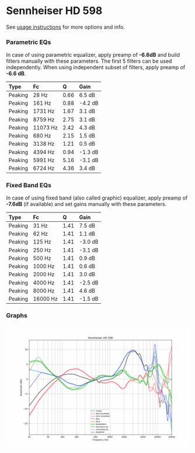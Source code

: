 # Sennheiser HD 598
See [usage instructions](https://github.com/jaakkopasanen/AutoEq#usage) for more options and info.

### Parametric EQs
In case of using parametric equalizer, apply preamp of **-6.6dB** and build filters manually
with these parameters. The first 5 filters can be used independently.
When using independent subset of filters, apply preamp of **-6.6 dB**.

| Type    | Fc       |    Q | Gain    |
|:--------|:---------|:-----|:--------|
| Peaking | 28 Hz    | 0.66 | 6.5 dB  |
| Peaking | 161 Hz   | 0.88 | -4.2 dB |
| Peaking | 1731 Hz  | 1.67 | 3.1 dB  |
| Peaking | 8759 Hz  | 2.75 | 3.1 dB  |
| Peaking | 11073 Hz | 2.42 | 4.3 dB  |
| Peaking | 680 Hz   | 2.15 | 1.5 dB  |
| Peaking | 3138 Hz  | 1.21 | 0.5 dB  |
| Peaking | 4394 Hz  | 0.94 | -1.3 dB |
| Peaking | 5991 Hz  | 5.16 | -3.1 dB |
| Peaking | 6724 Hz  | 4.36 | 3.4 dB  |

### Fixed Band EQs
In case of using fixed band (also called graphic) equalizer, apply preamp of **-7.6dB**
(if available) and set gains manually with these parameters.

| Type    | Fc       |    Q | Gain    |
|:--------|:---------|:-----|:--------|
| Peaking | 31 Hz    | 1.41 | 7.5 dB  |
| Peaking | 62 Hz    | 1.41 | 1.1 dB  |
| Peaking | 125 Hz   | 1.41 | -3.0 dB |
| Peaking | 250 Hz   | 1.41 | -3.1 dB |
| Peaking | 500 Hz   | 1.41 | 0.9 dB  |
| Peaking | 1000 Hz  | 1.41 | 0.6 dB  |
| Peaking | 2000 Hz  | 1.41 | 3.0 dB  |
| Peaking | 4000 Hz  | 1.41 | -2.5 dB |
| Peaking | 8000 Hz  | 1.41 | 4.6 dB  |
| Peaking | 16000 Hz | 1.41 | -1.5 dB |

### Graphs
![](./Sennheiser%20HD%20598.png)